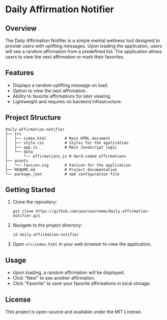 # Daily Affirmation Notifier

## Overview
The Daily Affirmation Notifier is a simple mental wellness tool designed to provide users with uplifting messages. Upon loading the application, users will see a random affirmation from a predefined list. The application allows users to view the next affirmation or mark their favorites.

## Features
- Displays a random uplifting message on load.
- Option to view the next affirmation.
- Ability to favorite affirmations for later viewing.
- Lightweight and requires no backend infrastructure.

## Project Structure
```
daily-affirmation-notifier
├── src
│   ├── index.html        # Main HTML document
│   ├── style.css         # Styles for the application
│   ├── app.js            # Main JavaScript logic
│   └── data
│       └── affirmations.js # Hard-coded affirmations
├── assets
│   └── favicon.svg       # Favicon for the application
├── README.md             # Project documentation
└── package.json          # npm configuration file
```

## Getting Started
1. Clone the repository:
   ```
   git clone https://github.com/yourusername/daily-affirmation-notifier.git
   ```
2. Navigate to the project directory:
   ```
   cd daily-affirmation-notifier
   ```
3. Open `src/index.html` in your web browser to view the application.

## Usage
- Upon loading, a random affirmation will be displayed.
- Click "Next" to see another affirmation.
- Click "Favorite" to save your favorite affirmations in local storage.

## License
This project is open-source and available under the MIT License.